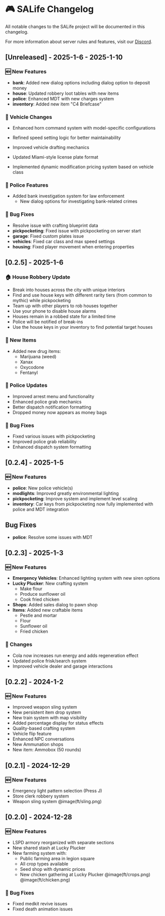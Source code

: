# 🎮 SALife Changelog

All notable changes to the SALife project will be documented in this changelog.

For more information about server rules and features, visit our [Discord](https://discord.gg/salife).

## [Unreleased] - 2025-1-6 - 2025-1-10

### 🆕 New Features

- **bank**: Added new dialog options including dialog option to deposit money
- **house**: Updated robbery loot tables with new items
- **police**: Enhanced MDT with new charges system
- **inventory**: Added new item "C4 Briefcase"

### 🚗 Vehicle Changes

- Enhanced horn command system with model-specific configurations
- Refined speed setting logic for better maintainability

- Improved vehicle drafting mechanics
- Updated Miami-style license plate format
- Implemented dynamic modification pricing system based on vehicle class

### 👮 Police Features

- Added bank investigation system for law enforcement
  - New dialog options for investigating bank-related crimes

### 🔧 Bug Fixes

- Resolve issue with crafting blueprint data
- **pickpocketing**: Fixed issue with pickpocketing on server start
- **garage**: Fixed custom plates issue
- **vehicles**: Fixed car class and max speed settings
- **housing**: Fixed player movement when entering properties

## [0.2.5] - 2025-1-6

### 🏠 House Robbery Update

- Break into houses across the city with unique interiors
- Find and use house keys with different rarity tiers (from common to mythic) while pickpocketing
- Team up with other players to rob houses together
- Use your phone to disable house alarms
- Houses remain in a robbed state for a limited time
- Police will be notified of break-ins
- Use the house keys in your inventory to find potential target houses

### 💊 New Items

- Added new drug items:
  - Marijuana (weed)
  - Xanax
  - Oxycodone
  - Fentanyl

### 👮 Police Updates

- Improved arrest menu and functionality
- Enhanced police grab mechanics
- Better dispatch notification formatting
- Dropped money now appears as money bags

### 🔧 Bug Fixes

- Fixed various issues with pickpocketing
- Improved police grab reliability
- Enhanced dispatch system formatting

## [0.2.4] - 2025-1-5

### 🆕 New Features

- **police**: New police vehicle(s)
- **modlights**: Improved greatly environmental lighting
- **pickpocketing**: Improve system and implement level scaling
- **inventory**: Car keys from pickpocketing now fully implemented with police and MDT integration

## Bug Fixes

- **police**: Resolve some issues with MDT

## [0.2.3] - 2025-1-3

### 🆕 New Features

- **Emergency Vehicles**: Enhanced lighting system with new siren options
- **Lucky Plucker**: New crafting system
  - Make flour
  - Produce sunflower oil
  - Cook fried chicken
- **Shops**: Added sales dialog to pawn shop
- **Items**: Added new craftable items
  - Pestle and mortar
  - Flour
  - Sunflower oil
  - Fried chicken

### 🔄 Changes

- Cola now increases run energy and adds regeneration effect
- Updated police frisk/search system
- Improved vehicle dealer and garage interactions

## [0.2.2] - 2024-1-2

### 🆕 New Features

- Improved weapon sling system
- New persistent item drop system
- New train system with map visibility
- Added percentage display for status effects
- Quality-based crafting system
- Vehicle flip feature
- Enhanced NPC conversations
- New Ammunation shops
- New item: Ammobox (50 rounds)

## [0.2.1] - 2024-12-29

### 🆕 New Features

- Emergency light pattern selection (Press J)
- Store clerk robbery system
- Weapon sling system
@image(ft/sling.png)

## [0.2.0] - 2024-12-28

### 🆕 New Features

- LSPD armory reorganized with separate sections
- New shared stash at Lucky Plucker
- New farming system with:
  - Public farming area in legion square
  - All crop types available
  - Seed shop with dynamic prices
  - New chicken gathering at Lucky Plucker
@image(ft/crops.png)
@image(ft/chicken.png)

### 🔧 Bug Fixes

- Fixed medkit revive issues
- Fixed death animation issues
